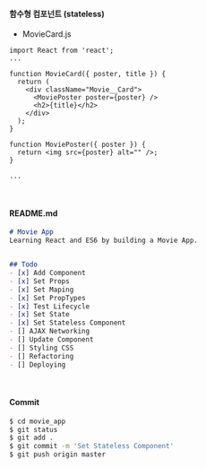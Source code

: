 #### 함수형 컴포넌트 (stateless)

- MovieCard.js

```react
import React from 'react';
...

function MovieCard({ poster, title }) {
  return (
    <div className="Movie__Card">
      <MoviePoster poster={poster} />
      <h2>{title}</h2>
    </div>
  );
}

function MoviePoster({ poster }) {
  return <img src={poster} alt="" />;
}

...
```

<br>

#### README.md

```markdown
# Movie App
Learning React and ES6 by building a Movie App.


## Todo
- [x] Add Component
- [x] Set Props
- [x] Set Maping
- [x] Set PropTypes
- [x] Test Lifecycle
- [x] Set State
- [x] Set Stateless Component
- [] AJAX Networking
- [] Update Component
- [] Styling CSS
- [] Refactoring
- [] Deploying
```

<br>

#### Commit

```bash
$ cd movie_app
$ git status
$ git add .
$ git commit -m 'Set Stateless Component'
$ git push origin master
```

<br>

<br>